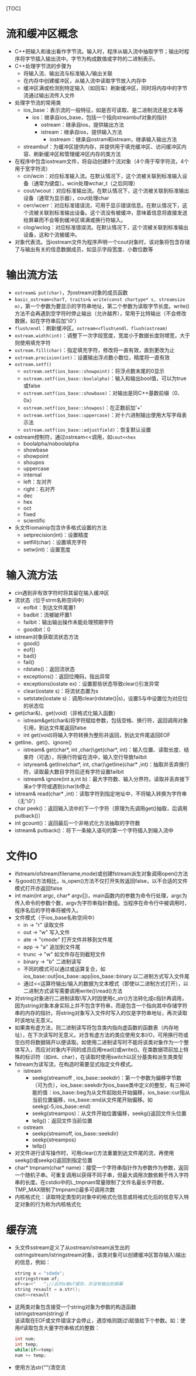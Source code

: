 [TOC]
# 流和缓冲区概念
- C++把输入和谁出看作字节流。输入时，程序从输入流中抽取字节；输出时程序将字节插入输出流中。字节为构成数值或字符的二进制表示。
- C++处理字节流的步骤为
    - 将输入流、输出流与标准输入/输出关联
    - 在内存中创建缓冲区，从输入流中读取字节放入内存中
    - 缓冲区满或检测到特定输入（如回车）刷新缓冲区，同时将内存中的字节流通过输出流传入文件
- 处理字节流的常用类
  - ios_base：表示流的一般特征，如是否可读取、是二进制流还是文本等
      - ios：继承自ios_base，包括一个指向streambuf对象的指针
          - ostream：继承自ios，提供输出方法
          - istream：继承自ios，提供输入方法
              - iostream：继承自ostram和istream，继承输入输出方法
  - streambuf：为缓冲区提供内存，并提供用于填充缓冲区、访问缓冲区内容、刷新缓冲区和管理缓冲区内存的类方法
- 在程序中包含iostream文件，将自动创建8个流对象（4个用于窄字符流，4个用于宽字符流）
  - cin/wcin：对应标准输入流。在默认情况下，这个流被关联到标准输入设备（通常为键盘）。wcin处理wchar_t（之后同理）
  - cout/wcout：对应标准输出流。在默认情况下，这个流被关联到标准输出设备（通常为显示器），cout处理char
  - cerr/wcerr：对应标准错误流，可用于显示错误信息。在默认情况下，这个流被关联到标准输出设备。这个流没有被缓冲，意味着信息将直接发送给屏幕而不会等到缓冲区填满或换行符输入。
  - clog/wclog：对应标准错误流。在默认情况下，这个流被关联到标准输出设备，这和个流被缓冲。
- 对象代表流。当iostream文件为程序声明一个cout对象时，该对象将包含存储了与输出有关的信息数据成员，如显示字段宽度、小数位数等

# 输出流方法
- `ostream& put(char)`，为ostream对象的成员函数
- `basic_ostream<charT, traits>& write(const chartype* s, streamsize m)`，第一个参数为要显示的字符串地址，第二个参数为读取字节长度。write()方法不会再遇到空字符时停止输出（允许越界），常用于比特输出（不会修改数据，如在字符串后加'\0'）
- `flush/endl`：刷新缓冲区。`ostream<<flush\endl、flush(ostream)`
- `ostream.width(int)`：调整下一次字段宽度，宽度小于数据长度则增宽，大于则使用填充字符
- `ostream.fill(char)`：指定填充字符，修改将一直有效，直到更改为止
- `ostream.precision(int)`：设置输出浮点数小数位，精度将一直有效
- `ostream.setf()`
  - `ostream.setf(ios_base::showpoint)`：将浮点数末尾的0显示
  - `ostream.setf(ios_base::boolalpha)`：输入和输出bool值，可以为true或false
  - `ostream.setf(ios_base::showbase)`：对输出是同C++基数前缀（0、0x）
  - `ostream.setf(ios_base::showpos)`：在正数前加'+'
  - `ostream.setf(ios_base::uppercase)`：对十六进制输出使用大写字母表示法
  - `ostream.setf(ios_base::adjustfield)`：恢复默认设置
- ostream控制符，通过ostream<<调用，如`cout<<hex`
  - boolalpha/noboolalpha
  - showbase
  - showpoint
  - shoupos
  - uppercase
  - internal
  - left：左对齐
  - right：右对齐
  - dec
  - hex
  - oct
  - fixed
  - scientific
- 头文件iomainip包含许多格式设置的方法
  - setprecision(int)：设置精度
  - setfill(char)：设置填充字符
  - setw(int)：设置宽度

# 输入流方法
- cin遇到非有效字符时将其留在输入缓冲区
- 流状态（位于strm名称空间中）
  - eofbit：到达文件尾置1
  - badbit：流被破坏置1
  - failbit：输出输出操作未能处理预期字符
  - goodbit：0
- istream对象获取流状态方法
  - good()
  - eof()
  - bad()
  - fail()
  - rdstate()：返回流状态
  - exceptions()：返回位掩码，指出异常
  - exceptions(iostate ex)：设置那些状态导致clear()引发异常
  - clear(iostate s)：将流状态置为s
  - setstate(iostate s)：调用clear(rdstate()|s)，设置S与中设置位为对应位的状态位
- get(char&)、get(void)（非格式化输入函数）
  - istream&get(char&)将字符赋给参数，包括空格、换行符，返回调用对象引用，到达文件尾返回false
  - int get(void)将输入字符转换为整形并返回，到达文件尾返回EOF
- getline、get()、ignore()
  - istream& get(char*, int ,char)\get(char*, int)：输入位置、读取长度、结束符（可选），将换行符留在流中，输入空行导致failbit
  - istyream& getline(char*, int, char)\getline(char* ,int)：抽取并丢弃换行符，读取最大数目字符后还有字符设置failbit
  - istream& ignore(int a,int b)：最大字符数、输入分界符。读取并丢弃接下来a个字符或遇到(char)b停止
- istream& read(char* ,int)：读取字符到指定地址中，不将输入转换为字符串（无'\0'）
- char peek()：返回输入流中的下一个字符（原理为先调用get()抽取，后调用putback()）
- int gcount()：返回最后一个非格式化方法抽取的字符数
- istream& putback()：将下一条输入语句的第一个字符插入到输入流中

# 文件IO
- ifstream/ofstream(filename,mode)或创建fstream派生对象调用open()方法
- 与good()方法相比，is_open()方法不仅打开失败返回false，以不合适的文件模式打开亦返回false
- int main(int argc, char* argv[])，main函数内的参数为命令行处理，argc为传入命令的参数个数，argv为字符串指针数组。当程序在命令行中被调用时，程序名后的字符串将被传入。
- 文件模式（于ios_base名称空间中）
  - in -> "r" 读取文件
  - out -> “w" 写入文件
  - ate -> "cmode" 打开文件并移到文件尾
  - app -> "a" 追加到文件尾
  - trunc -> "w" 如文件存在则截短文件
  - binary -> "b" 二进制读写
  - 不同的模式可以通过或运算复合，如ios_base::out|ios_base::app|ios_base::binary 以二进制方式写入文件尾
  - 通过<<运算符输出/输入的数据为文本模式（即使以二进制方式打开），以二进制方式读写需要调用write()\read()方法
- 对string对象进行二进制读取\写入时因使用c_str()方法转化成c指针再调用，因为string对象本身实际上并不包含字符串，而是包含一个指向其中存储字符串的内存的指针。将string对象写入文件时写入的仅是字符串地址，再次读取时该地址无意义。
- 如果类有虚方法，则二进制读写将包含类内指向虚函数的函数表（内存地址），在下次读写时无意义。对含有虚方法的类应使用文本I/O，可用换行符或空白符将数据隔开以便读取。如使用二进制读写时不能将该类对象作为一个整体写入，而应对对象内不同的成员应用read()或write()。在类数据项前加上特殊的标识符（如int、char），在读取时使用switch以区分基类和派生类类型
- fstream为读写流，在构造时需要显式指定文件模式。
  - istream
    - seekg(streamoff , ios_base::seekdir)：第一个参数为偏移字节数（可为负），ios_base::seekdir为ios_base类中定义的整型，有三种可能的值：ios_base::beg为从文件起始处开始偏移，ios_base::cur指从当前位置偏移，ios_base::end从文件尾开始偏移。如seekg(-5,ios_base::end)
    - seekg(streampos)：从文件开始位置偏移，seekg()返回文件头位置
    - tellg()：返回文件当前位置
  - ostream
    - seekp(streamoff, ios_base::seekdir)
    - seekp(streampos)
    - tellp()
- 对文件进行读写操作时，可用clear()方法重置到达文件尾的流，再使用seekg()或seekp()返回到指定位置
- char* tmpnam(char* name)：接受一个字符串指针作为参数作为参数，返回一个随机子串。可重复调用以获得不同子串，但最大调用次数依赖于传入字符串的长度。在cstdio中的L_tmpnam常量限制了文件名最长字符数，TMP_MAX限制了tmpnam()最多可调用次数
- 内核格式化：读取特定类型的对象中的格式化信息或将格式化后的信息写入特定对象的行为称为内核格式化

# 缓存流
- 头文件sstream定义了从ostream/istream派生出的ostringstream/istringstream对象，该类对象可以创建缓冲区暂存输入\输出的信息，例如：

    ```cpp
    string a = "sdada";
    ostringstream of;
    of<<a<<"   ";//此时a被of缓存，并没有输出到屏幕
    string resault = a.str();
    cout<<resault
    ```

- 这两类对象包含接受一个string对象为参数的构造函数  
  istringstream(string) if  
  该读取在EOF或文件错误才会停止，遇空格则跳过\赋值给下个参数。如：使用if读取包含大量字符串格式的整数：

    ```cpp
  int num;
  int temp;
  while(if>>temp)
  	num += temp;
    ```

- 使用方法str("")清空流